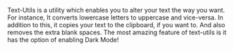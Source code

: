 Text-Utils is a utility which enables you to alter your text the way you want.
For instance, It converts lowercase letters to uppercase and vice-versa.
In addition to this, it copies your text to the clipboard, if you want to. And also removes the extra blank spaces.
The most amazing feature of text-utils is it has the option of enabling Dark Mode!

